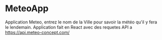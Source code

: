 # MeteoApp

Application Meteo, entrez le nom de la Ville pour savoir la météo qu'il y fera le lendemain.
Application fait en React avec des requetes API a https://api.meteo-concept.com/
